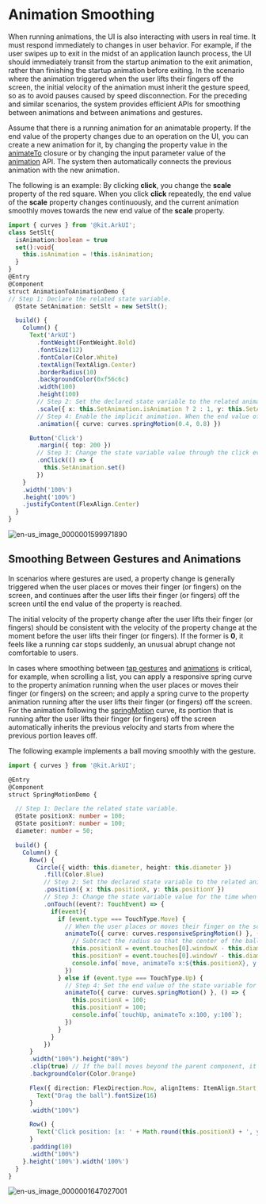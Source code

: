 # Animation Smoothing


When running animations, the UI is also interacting with users in real time. It must respond immediately to changes in user behavior. For example, if the user swipes up to exit in the midst of an application launch process, the UI should immediately transit from the startup animation to the exit animation, rather than finishing the startup animation before exiting. In the scenario where the animation triggered when the user lifts their fingers off the screen, the initial velocity of the animation must inherit the gesture speed, so as to avoid pauses caused by speed disconnection. For the preceding and similar scenarios, the system provides efficient APIs for smoothing between animations and between animations and gestures.

Assume that there is a running animation for an animatable property. If the end value of the property changes due to an operation on the UI, you can create a new animation for it, by changing the property value in the [animateTo](../reference/apis-arkui/arkui-ts/ts-explicit-animation.md) closure or by changing the input parameter value of the [animation](../reference/apis-arkui/arkui-ts/ts-animatorproperty.md) API. The system then automatically connects the previous animation with the new animation.

The following is an example: By clicking **click**, you change the **scale** property of the red square. When you click **click** repeatedly, the end value of the **scale** property changes continuously, and the current animation smoothly moves towards the new end value of the **scale** property.

```ts
import { curves } from '@kit.ArkUI';
class SetSlt{
  isAnimation:boolean = true
  set():void{
    this.isAnimation = !this.isAnimation;
  }
}
@Entry
@Component
struct AnimationToAnimationDemo {
// Step 1: Declare the related state variable.
  @State SetAnimation: SetSlt = new SetSlt();

  build() {
    Column() {
      Text('ArkUI')
        .fontWeight(FontWeight.Bold)
        .fontSize(12)
        .fontColor(Color.White)
        .textAlign(TextAlign.Center)
        .borderRadius(10)
        .backgroundColor(0xf56c6c)
        .width(100)
        .height(100)
        // Step 2: Set the declared state variable to the related animatable property API.
        .scale({ x: this.SetAnimation.isAnimation ? 2 : 1, y: this.SetAnimation.isAnimation ? 2 : 1 })
        // Step 4: Enable the implicit animation. When the end value of the animation changes, the system automatically adds the smoothing animation.
        .animation({ curve: curves.springMotion(0.4, 0.8) })

      Button('Click')
        .margin({ top: 200 })
        // Step 3: Change the state variable value through the click event, which then changes the property value.
        .onClick(() => {
          this.SetAnimation.set()
        })
    }
    .width('100%')
    .height('100%')
    .justifyContent(FlexAlign.Center)
  }
}
```

![en-us_image_0000001599971890](figures/en-us_image_0000001599971890.gif)



## Smoothing Between Gestures and Animations

In scenarios where gestures are used, a property change is generally triggered when the user places or moves their finger (or fingers) on the screen, and continues after the user lifts their finger (or fingers) off the screen until the end value of the property is reached.

The initial velocity of the property change after the user lifts their finger (or fingers) should be consistent with the velocity of the property change at the moment before the user lifts their finger (or fingers). If the former is **0**, it feels like a running car stops suddenly, an unusual abrupt change not comfortable to users.

In cases where smoothing between [tap gestures](../reference/apis-arkui/arkui-ts/ts-basic-gestures-tapgesture.md) and [animations](./arkts-animation.md) is critical, for example, when scrolling a list, you can apply a responsive spring curve to the property animation running when the user places or moves their finger (or fingers) on the screen; and apply a spring curve to the property animation running after the user lifts their finger (or fingers) off the screen. For the animation following the [springMotion](../reference/apis-arkui/js-apis-curve.md#curvesspringmotion9) curve, its portion that is running after the user lifts their finger (or fingers) off the screen automatically inherits the previous velocity and starts from where the previous portion leaves off.

The following example implements a ball moving smoothly with the gesture.

```ts
import { curves } from '@kit.ArkUI';

@Entry
@Component
struct SpringMotionDemo {

  // Step 1: Declare the related state variable.
  @State positionX: number = 100;
  @State positionY: number = 100;
  diameter: number = 50;

  build() {
    Column() {
      Row() {
        Circle({ width: this.diameter, height: this.diameter })
          .fill(Color.Blue)
          // Step 2: Set the declared state variable to the related animatable property API.
          .position({ x: this.positionX, y: this.positionY })
          // Step 3: Change the state variable value for the time when the user places or moves their finger (or fingers) on the screen and use responsiveSpringMotion for movement toward the new value.
          .onTouch((event?: TouchEvent) => {
            if(event){
              if (event.type === TouchType.Move) {
                // When the user places or moves their finger on the screen, use the responsiveSpringMotion curve.
                animateTo({ curve: curves.responsiveSpringMotion() }, () => {
                  // Subtract the radius so that the center of the ball moves to where the finger is placed.
                  this.positionX = event.touches[0].windowX - this.diameter / 2;
                  this.positionY = event.touches[0].windowY - this.diameter / 2;
                  console.info(`move, animateTo x:${this.positionX}, y:${this.positionY}`);
                })
              } else if (event.type === TouchType.Up) {
                // Step 4: Set the end value of the state variable for after the user lifts their finger (or fingers), and use springMotion for movement toward the new value. The springMotion animation inherits the previous velocity.
                animateTo({ curve: curves.springMotion() }, () => {
                  this.positionX = 100;
                  this.positionY = 100;
                  console.info(`touchUp, animateTo x:100, y:100`);
                })
              }
            }
          })
      }
      .width("100%").height("80%")
      .clip(true) // If the ball moves beyond the parent component, it is invisible.
      .backgroundColor(Color.Orange)

      Flex({ direction: FlexDirection.Row, alignItems: ItemAlign.Start, justifyContent: FlexAlign.Center }) {
        Text("Drag the ball").fontSize(16)
      }
      .width("100%")

      Row() {
        Text('Click position: [x: ' + Math.round(this.positionX) + ', y:' + Math.round(this.positionY) + ']').fontSize(16)
      }
      .padding(10)
      .width("100%")
    }.height('100%').width('100%')
  }
}
```

![en-us_image_0000001647027001](figures/en-us_image_0000001647027001.gif)
